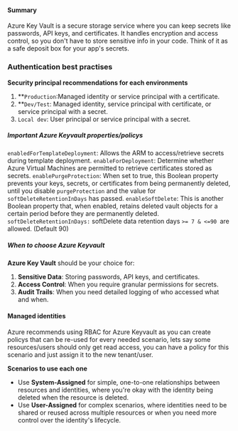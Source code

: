 
#### Summary

Azure Key Vault is a secure storage service where you can keep secrets like passwords, API keys, and certificates. It handles encryption and access control, so you don't have to store sensitive info in your code. Think of it as a safe deposit box for your app's secrets.

### Authentication best practises 


**Security principal recommendations for each environments**
1. **``Production``:Managed identity or service principal with a certificate.
2. **``Dev/Test``: Managed identity, service principal with certificate, or service principal with a secret.
3. ```Local dev```: User principal or service principal with a secret.


##### Important Azure Keyvault properties/policys

``enabledForTemplateDeployment``: Allows the ARM to access/retrieve secrets during template deployment.
`enableForDeployment`: Determine whether Azure Virtual Machines are permitted to retrieve certificates stored as secrets.
`enablePurgeProtection`: When set to true, this Boolean property prevents your keys, secrets, or certificates from being permanently deleted, until you disable ``purgeProtection`` and the value for ``softDeleteRetentionInDays`` has passed.
`enableSoftDelete`: This is another Boolean property that, when enabled, retains deleted vault objects for a certain period before they are permanently deleted.
`softDeleteRetentionInDays:` softDelete data retention days ``>= 7 & <=90 ``are allowed. (Default 90)

##### When to choose Azure Keyvault

**Azure Key Vault** should be your choice for:

1. **Sensitive Data**: Storing passwords, API keys, and certificates.
2. **Access Control**: When you require granular permissions for secrets.
3. **Audit Trails**: When you need detailed logging of who accessed what and when.
#### Managed identities

Azure recommends using RBAC for Azure Keyvault as you can create policys that can be re-used for every needed scenario, lets say some resources/users should only get read access, you can have a policy for this scenario and just assign it to the new tenant/user.

**Scenarios to use each one**
- Use **System-Assigned** for simple, one-to-one relationships between resources and identities, where you're okay with the identity being deleted when the resource is deleted.
- Use **User-Assigned** for complex scenarios, where identities need to be shared or reused across multiple resources or when you need more control over the identity's lifecycle.
